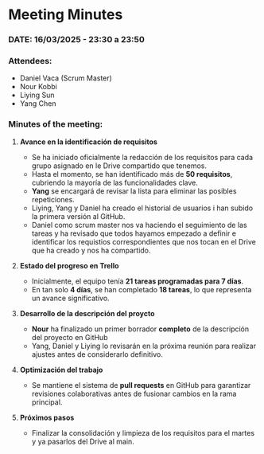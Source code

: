 # **Meeting Minutes**  

### **DATE: 16/03/2025 - 23:30 a 23:50**  

### **Attendees:**  
- Daniel Vaca (Scrum Master)  
- Nour Kobbi  
- Liying Sun  
- Yang Chen  

### **Minutes of the meeting:**  

1. **Avance en la identificación de requisitos**  
   - Se ha iniciado oficialmente la redacción de los requisitos para cada grupo asignado en le Drive compartido que tenemos.
   - Hasta el momento, se han identificado más de **50 requisitos**, cubriendo la mayoría de las funcionalidades clave.  
   - **Yang** se encargará de revisar la lista para eliminar las posibles repeticiones.
   - Liying, Yang y Daniel ha creado el historial de usuarios i han subido la primera versión al GitHub.
   - Daniel como scrum master nos va haciendo el seguimiento de las tareas y ha revisado que todos hayamos empezado a definir e identificar los requistios correspondientes que nos tocan en el Drive que ha creado y nos ha compartido.

2. **Estado del progreso en Trello**  
   - Inicialmente, el equipo tenía **21 tareas programadas para 7 días**.  
   - En tan solo **4 días**, se han completado **18 tareas**, lo que representa un avance significativo.   

3. **Desarrollo de la descripción del proycto**  
   - **Nour** ha finalizado un primer borrador **completo** de la descripción del proyecto en GitHub
   - Yang, Daniel y Liying lo revisarán en la próxima reunión para realizar ajustes antes de considerarlo definitivo.  

4. **Optimización del trabajo**  
   - Se mantiene el sistema de **pull requests** en GitHub para garantizar revisiones colaborativas antes de fusionar cambios en la rama principal.  

5. **Próximos pasos**  
   - Finalizar la consolidación y limpieza de los requisitos para el martes y ya pasarlos del Drive al main.
